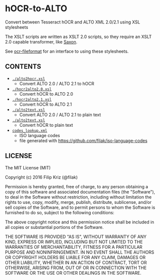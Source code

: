 # hOCR-to-ALTO
Convert between Tesseract hOCR and ALTO XML 2.0/2.1 using XSL stylesheets

The XSLT scripts are written as XSLT 2.0 scripts, so they require an XSLT 2.0
capable transformer, like [Saxon](http://www.saxonica.com/ce/user-doc/1.1/).

See [ocr-fileformat](https://github.com/UB-Mannheim/ocr-fileformat) for an
interface to using these stylesheets.

## CONTENTS

  * [`./alto2hocr.xsl`](./alto2hocr.xsl)
    * Convert ALTO 2.0 / ALTO 2.1 to hOCR
  * [`./hocr2alto2.0.xsl`](./hocr2alto2.0.xsl)
    * Convert hOCR to ALTO 2.0
  * [`./hocr2alto2.1.xsl`](./hocr2alto2.1.xsl)
    * Convert hOCR to ALTO 2.1
  * [`./alto2text.xsl`](./alto2text.xsl)
    * Convert ALTO 2.0 / ALTO 2.1 to plain text
  * [`./alto2text.xsl`](./alto2text.xsl)
    * Convert hOCR to plain text
  * [`codes_lookup.xml`](./codes_lookup.xml)
    * ISO language codes
    * file generated with https://github.com/filak/iso-language-codes

## LICENSE

The MIT License (MIT)

Copyright (c) 2016 Filip Kriz (@filak)

Permission is hereby granted, free of charge, to any person obtaining a copy
of this software and associated documentation files (the "Software"), to deal
in the Software without restriction, including without limitation the rights
to use, copy, modify, merge, publish, distribute, sublicense, and/or sell
copies of the Software, and to permit persons to whom the Software is
furnished to do so, subject to the following conditions:

The above copyright notice and this permission notice shall be included in all
copies or substantial portions of the Software.

THE SOFTWARE IS PROVIDED "AS IS", WITHOUT WARRANTY OF ANY KIND, EXPRESS OR
IMPLIED, INCLUDING BUT NOT LIMITED TO THE WARRANTIES OF MERCHANTABILITY,
FITNESS FOR A PARTICULAR PURPOSE AND NONINFRINGEMENT. IN NO EVENT SHALL THE
AUTHORS OR COPYRIGHT HOLDERS BE LIABLE FOR ANY CLAIM, DAMAGES OR OTHER
LIABILITY, WHETHER IN AN ACTION OF CONTRACT, TORT OR OTHERWISE, ARISING FROM,
OUT OF OR IN CONNECTION WITH THE SOFTWARE OR THE USE OR OTHER DEALINGS IN THE
SOFTWARE.

